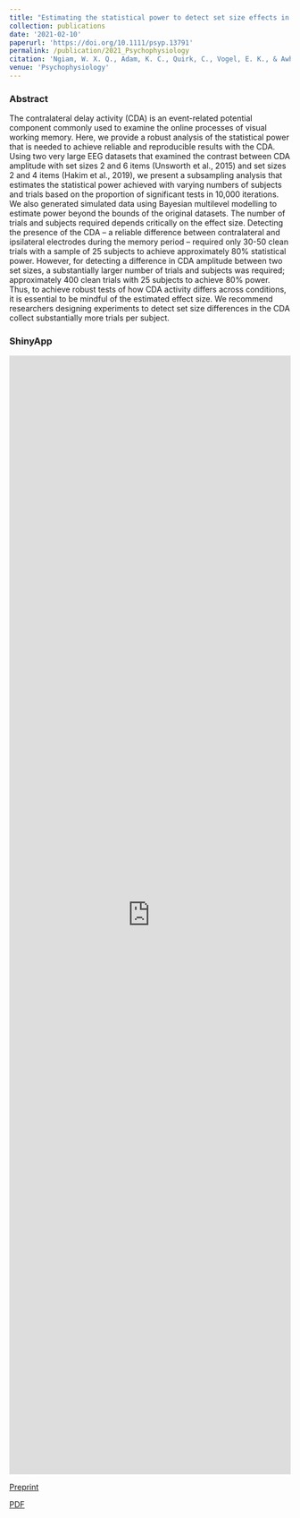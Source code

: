 ```yaml
---
title: "Estimating the statistical power to detect set size effects in contralateral delay activity"
collection: publications
date: '2021-02-10'
paperurl: 'https://doi.org/10.1111/psyp.13791'
permalink: /publication/2021_Psychophysiology
citation: 'Ngiam, W. X. Q., Adam, K. C., Quirk, C., Vogel, E. K., & Awh, E. (2021). Estimating the statistical power to detect set‐size effects in contralateral delay activity. Psychophysiology, 58(5), e13791.'
venue: 'Psychophysiology'
---
```

### Abstract
The contralateral delay activity (CDA) is an event-related potential component commonly used to examine the online processes of visual working memory. Here, we provide a robust analysis of the statistical power that is needed to achieve reliable and reproducible results with the CDA. Using two very large EEG datasets that examined the contrast between CDA amplitude with set sizes 2 and 6 items (Unsworth et al., 2015) and set sizes 2 and 4 items (Hakim et al., 2019), we present a subsampling analysis that estimates the statistical power achieved with varying numbers of subjects and trials based on the proportion of significant tests in 10,000 iterations. We also generated simulated data using Bayesian multilevel modelling to estimate power beyond the bounds of the original datasets. The number of trials and subjects required depends critically on the effect size. Detecting the presence of the CDA – a reliable difference between contralateral and ipsilateral electrodes during the memory period – required only 30-50 clean trials with a sample of 25 subjects to achieve approximately 80% statistical power. However, for detecting a difference in CDA amplitude between two set sizes, a substantially larger number of trials and subjects was required; approximately 400 clean trials with 25 subjects to achieve 80% power. Thus, to achieve robust tests of how CDA activity differs across conditions, it is essential to be mindful of the estimated effect size. We recommend researchers designing experiments to detect set size differences in the CDA collect substantially more trials per subject.

### ShinyApp

<iframe height="2000px" width="100%" frameborder="no" src="https://williamngiam.shinyapps.io/CDAPower/"> </iframe>

[Preprint](https://psyarxiv.com/nbvkc)

[PDF](https://williamngiam.github.io/files/CDApower.pdf)